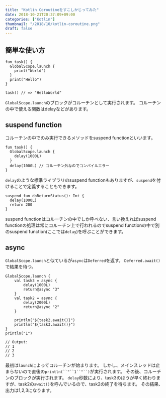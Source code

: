```yaml
---
title: "Kotlin Coroutineをすこしかじってみた"
date: 2018-10-21T20:37:09+09:00
categories: ["Kotlin"]
thumbnail: "/2018/10/kotlin-coroutine.png"
draft: false
---
```


## 簡単な使い方
    fun task() {
      GlobalScope.launch {
        print("World")
      }
      print("Hello")
    }
    
    task() // => "HelloWorld"

`GlobalScope.launch`のブロックがコルーチンとして実行されます。
コルーチンの中で使える関数はdelayなどがあります。

## suspend function

コルーチンの中でのみ実行できるメソッドをsuspend functionといいます。

    fun task() {
      GlobalScope.launch {
        delay(1000L)
      }
      delay(1000L) // コルーチン外なのでコンパイルエラー
    }

`delay`のような標準ライブラリのsuspend functionもありますが、`suspend`を付けることで定義することもできます。

    suspend fun doReturnStatus(): Int {
      delay(1000L)
      return 200
    }

suspend functionはコルーチンの中でしか呼べない、言い換えればsuspend functionの処理は常にコルーチン上で行われるのでsuspend functionの中で別のsuspend function(ここでは`delay`)を呼ぶことができます。

## async

`GlobalScope.launch`と似ているが`async`は`Deferred`を返す。
`Deferred.await()`で結果を待つ。

    GlobalScope.launch {
        val task3 = async {
            delay(1000L)
            return@async "3"
        }
        val task2 = async {
            delay(2000L)
            return@async "2"
        }
    
        println("${task2.await()}")
        println("${task3.await()}")
    }
    println("1")
    
    // Output:
    // 1
    // 2
    // 3

最初は`launch`によってコルーチンが始まります。
しかし、メインスレッドは止まらないので直後の`println(``"``1``"``)`が実行されます。
その後、コルーチンのブロックが実行されます。
`delay`秒数により、task3のほうが早く終わりますが、task2の`await()`を呼んでいるので、task2の終了を待ちます。
その結果、出力は1,2,3になります。


